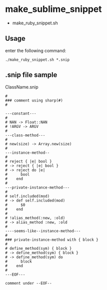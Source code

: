# make_sublime_snippet

- make\_ruby_snippet.sh

## Usage

enter the following command:

	./make_ruby_snippet.sh *.snip

## .snip file sample

ClassName.snip

	# 
	### comment using sharp(#)
	# 

	---constant---
	# 
	# NAN -> Float::NAN
	# !ARGV -> ARGV
	# 
	---class-method---
	# 
	# new(size) -> Array.new(size)
	# 
	---instance-method--
	# 
	# reject { |e| bool }
	# -> reject { |e| bool }
	# -> reject do |e|
	#      bool
	#    end
	# 
	---private-instance-method---
	# 
	# self.included(mod)
	# -> def self.included(mod)
	#      $0
	#    end
	# 
	# !alias_method(:new, :old)
	# -> alias_method :new, :old
	# 
	----seems-like--instance-method---
	# 
	### private-instance-method with { block }
	# 
	# define_method(sym) { block }
	# -> define_method(sym) { block }
	# -> define_method(sym) do
	#      block
	#    end
	# 
	---EOF---

	comment under --EOF--

